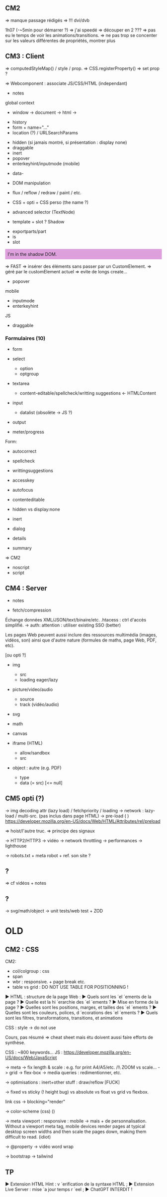 ## CM2

=> manque passage rédigés
=> !!! dvi/dvb

1h07 (-~5min pour démarrer ?)
	=> j'ai speedé
	=> découper en 2 ???
	=> pas eu le temps de voir les animations/transitions.
	=> ne pas trop se concenter sur les valeurs différentes de propriétés, montrer plus

## CM3 : Client

=> computedStyleMap() / style / prop.
=> CSS.registerProperty()
=> set prop ?

=> Webcomponent : associate JS/CSS/HTML (independant)

+ notes

global context
- window -> document -> html ->

+ history
+ form + name="..."
+ location (?) / URLSearchParams
- hidden (si jamais montré, si présentation : display none)
- draggable
- inert
- popover
- enterkeyhint/inputmode (mobile)

+ data-
+ DOM manipulation

+ flux / reflow / redraw / paint / etc.
+ CSS + opti + CSS perso (the name ?)
+ advanced selector (TextNode)

+ template + slot ?
Shadow
- exportparts/part
- is
- slot

Is it usefull ?
  <template shadowrootmode="open">
    <style>
      p {
        padding: 8px;
        background-color: plum;
      }
    </style>
    <p>I'm in the shadow DOM.</p>
  </template>
  
 => FAST
 => insérer des éléments sans passer par un CustomElement.
 => géré par le customElement actuel => evite de longs create...


- popover

mobile
- inputmode
- enterkeyhint

JS
- draggable

### Formulaires (10)

- form
- select
    - option
    - optgroup

- textarea
    - content-editable/spellcheck/writting suggestions <- HTMLContent

- input
    - datalist (obsolète -> JS ?)

- output
- meter/progress


Form:
- autocorrect
- spellcheck
- writtingsuggestions
- accesskey
- autofocus
- contenteditable
- hidden vs display:none
- inert


- dialog
- details
- summary

=> CM2
- noscript
- script

## CM4 : Server

+ notes

+ fetch/compression

Échange données XML/JSON/text/binaire/etc.
.htacess : ctrl d'accès simplifié.
    -> auth: attention : utiliser existing SSO (better)


Les pages Web peuvent aussi inclure des ressources multimédia (images, vidéos, son) ainsi que d'autre nature (formules de maths, page Web, PDF, etc).

[ou opti ?]
- img
    - src
    - loading eager/lazy

- picture/video/audio
    - source
    - track (vidéo/audio)

- svg
- math
- canvas

- iframe (HTML)
    - allow/sandbox
    - src

- object : autre (e.g. PDF)
    - type
    - data (= src) [<= null]

## CM5 opti (?)


-> img decoding attr (lazy load) / fetchpriority / loading
-> network : lazy-load / multi-src. (pas inclus dans page HTML)
    -> pre-load ( <link rel="preload"> )
        https://developer.mozilla.org/en-US/docs/Web/HTML/Attributes/rel/preload

=> hoist/l'autre truc.
=> principe des signaux

-> HTTP2/HTTP3 -> vidéo
-> network throttling
-> performances
-> lighthouse

-> robots.txt + meta robot + ref. son site ?

## ?

=> cf vidéos + notes

## ?

-> svg/math/object
-> unit tests/web test + ZOD

# OLD

## CM2 : CSS


CM2:
- col/colgroup : css
- span
- wbr : responsive. + page break etc.
- table vs grid : DO NOT USE TABLE FOR POSITIONNING !

▶ HTML : structure de la page Web :
▶ Quels sont les ´el ´ements de la page ?
▶ Quelle est la hi ´erarchie des ´el ´ements ?
▶ Mise en forme de la page ?
▶ Quelles sont les positions, marges, et tailles des ´el ´ements ?
▶ Quelles sont les couleurs, polices, d ´ecorations des ´el ´ements ?
▶ Quels sont les filtres, transformations, transitions, et animations 

CSS : style -> do not use

Cours, pas résumé => cheat sheet mais étu doivent aussi faire efforts de synthèse.

CSS : ~800 keywords...
JS : https://developer.mozilla.org/en-US/docs/Web/JavaScript

-> meta
-> fix length & scale : e.g. for print A4/A5/etc.
	/!\ ZOOM vs scale...
-> grid
-> flex-box
-> media queries : redimentionner, etc.

-> optimisations : inert+other stuff : draw/reflow [FUCK]

-> fixed vs sticky (! height bug) vs absolute vs float vs grid vs flexbox.

link css -> blocking="render" 

-> color-scheme (css) (<meta>)

-> meta viewport : responsive : mobile
    -> mais + de personnalisation.
<meta name="viewport" content="width=device-width, initial-scale=1.0">
Without a viewport meta tag, mobile devices render pages at typical desktop screen widths and then scale the pages down, making them difficult to read.
(idiot)

-> @property
-> vidéo word wrap

-> bootstrap
-> tailwind

## TP

▶ Extension HTML Hint : v ´erification de la syntaxe HTML ;
▶ Extension Live Server : mise `a jour temps r ´eel ;
▶ ChatGPT INTERDIT !